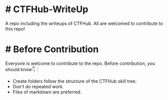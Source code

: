 # # CTFHub-WriteUp
A repo including the writeups of CTFHub. All are welcomed to contribute to this repo!

# # Before Contribution

Everyone is welcome to contribute to the repo. Before contribution, you should know👇：

- Create folders follow the structure of the CTFHub skill tree.
- Don't do repeated work.
- Files of markdown are preferred.